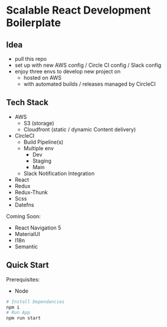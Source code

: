 # Scalable React Development Boilerplate

## Idea

- pull this repo
- set up with new AWS config / Circle CI config / Slack config
- enjoy three envs to develop new project on
  - hosted on AWS
  - with automated builds / releases managed by CircleCI

## Tech Stack

- AWS
  - S3 (storage)
  - Cloudfront (static / dynamic Content delivery)
- CircleCI
  - Build Pipeline(s)
  - Multiple env
    - Dev
    - Staging
    - Main
  - Slack Notification Integration
- React
- Redux
- Redux-Thunk
- Scss
- Datefns

Coming Soon:

- React Navigation 5
- MaterialUI
- I18n
- Semantic

## Quick Start

Prerequisites:

- Node

```bash
# Install Dependancies
npm i
# Run App
npm run start
```

